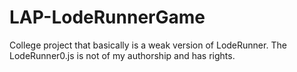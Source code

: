 # LAP-LodeRunnerGame
College project that basically is a weak version of LodeRunner. The LodeRunner0.js is not of my authorship and has rights.
